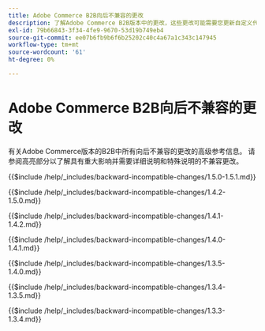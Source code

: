 ```yaml
---
title: Adobe Commerce B2B向后不兼容的更改
description: 了解Adobe Commerce B2B版本中的更改，这些更改可能需要您更新自定义代码。
exl-id: 79b66843-3f34-4fe9-9670-53d19b749eb4
source-git-commit: ee07b6fb9b6f6b25202c40c4a67a1c343c147945
workflow-type: tm+mt
source-wordcount: '61'
ht-degree: 0%

---
```


# Adobe Commerce B2B向后不兼容的更改

有关Adobe Commerce版本的B2B中所有向后不兼容的更改的高级参考信息。 请参阅高亮部分以了解具有重大影响并需要详细说明和特殊说明的不兼容更改。

{{$include /help/_includes/backward-incompatible-changes/1.5.0-1.5.1.md}}

{{$include /help/_includes/backward-incompatible-changes/1.4.2-1.5.0.md}}

{{$include /help/_includes/backward-incompatible-changes/1.4.1-1.4.2.md}}

{{$include /help/_includes/backward-incompatible-changes/1.4.0-1.4.1.md}}

{{$include /help/_includes/backward-incompatible-changes/1.3.5-1.4.0.md}}

{{$include /help/_includes/backward-incompatible-changes/1.3.4-1.3.5.md}}

{{$include /help/_includes/backward-incompatible-changes/1.3.3-1.3.4.md}}
